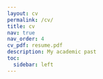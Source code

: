 ```yaml
---
layout: cv
permalink: /cv/
title: cv
nav: true
nav_order: 4
cv_pdf: resume.pdf
description: My academic past
toc:
  sidebar: left
---
```

